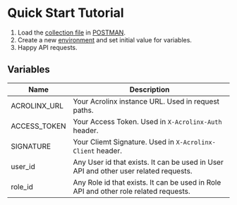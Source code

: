 # Quick Start Tutorial

1. Load the [collection file](Acrolinx-API.postman_collection.json) in [POSTMAN](https://www.getpostman.com/).
2. Create a new [environment](https://learning.postman.com/docs/sending-requests/managing-environments/) and set initial value for variables.
3. Happy API requests.  
  

## Variables

| Name         | Description                                                                          |
| ------------ | ------------------------------------------------------------------------------------ |
| ACROLINX_URL | Your Acrolinx instance URL. Used in request paths.                                   |
| ACCESS_TOKEN | Your Access Token. Used in `X-Acrolinx-Auth` header.                                 |
| SIGNATURE    | Your Cliemt Signature. Used in `X-Acrolinx-Client` header.                           |
| user_id      | Any User id that exists. It can be used in User API and other user related requests. |
| role_id      | Any Role id that exists. It can be used in Role API and other role related requests. |

